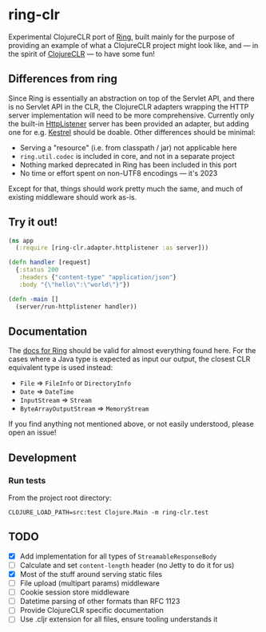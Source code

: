 # ring-clr

Experimental ClojureCLR port of [Ring](https://github.com/ring-clojure/ring), built mainly for the purpose of providing
an example of what a ClojureCLR project might look like, and — in the spirit of
[ClojureCLR](https://github.com/clojure/clojure-clr) — to have some fun!

## Differences from ring

Since Ring is essentially an abstraction on top of the Servlet API, and there is no Servlet API in the CLR, the
ClojureCLR adapters wrapping the HTTP server implementation will need to be more comprehensive. Currently only the
built-in [HttpListener](https://learn.microsoft.com/en-us/dotnet/api/system.net.httplistener) server has been provided
an adapter, but adding one for e.g. [Kestrel](https://learn.microsoft.com/en-us/aspnet/core/fundamentals/servers/kestrel)
should be doable. Other differences should be minimal:

* Serving a "resource" (i.e. from classpath / jar) not applicable here
* `ring.util.codec` is included in core, and not in a separate project
* Nothing marked deprecated in Ring has been included in this port
* No time or effort spent on non-UTF8 encodings — it's 2023

Except for that, things should work pretty much the same, and much of existing middleware should work as-is.

## Try it out!

```clojure
(ns app
  (:require [ring-clr.adapter.httplistener :as server]))

(defn handler [request]
  {:status 200
   :headers {"content-type" "application/json"}
   :body "{\"hello\":\"world\"}"})

(defn -main []
  (server/run-httplistener handler))
```

## Documentation

The [docs for Ring](https://github.com/ring-clojure/ring/wiki) should be valid for almost
everything found here. For the cases where a Java type is expected as input our output, the
closest CLR equivalent type is used instead:

- `File` => `FileInfo` or `DirectoryInfo`
- `Date` => `DateTime`
- `InputStream` => `Stream`
- `ByteArrayOutputStream` => `MemoryStream`

If you find anything not mentioned above, or not easily understood, please open an issue!

## Development

### Run tests

From the project root directory:
```shell
CLOJURE_LOAD_PATH=src:test Clojure.Main -m ring-clr.test
```

## TODO

- [x] Add implementation for all types of `StreamableResponseBody`
- [ ] Calculate and set `content-length` header (no Jetty to do it for us)
- [x] Most of the stuff around serving static files
- [ ] File upload (multipart params) middleware
- [ ] Cookie session store middleware
- [ ] Datetime parsing of other formats than RFC 1123
- [ ] Provide ClojureCLR specific documentation
- [ ] Use .cljr extension for all files, ensure tooling understands it
